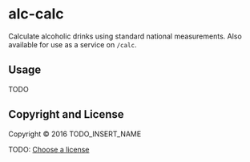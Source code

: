 # alc-calc

Calculate alcoholic drinks using standard national measurements.
Also available for use as a service on `/calc`.


## Usage

TODO


## Copyright and License

Copyright © 2016 TODO_INSERT_NAME

TODO: [Choose a license](http://choosealicense.com/)
